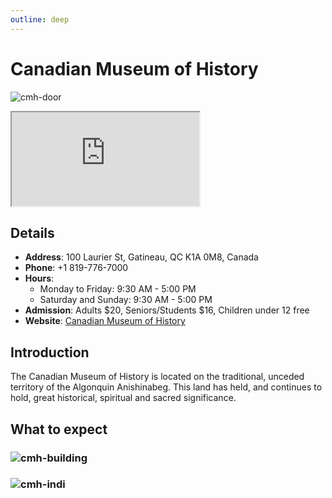 ```yaml
---
outline: deep
---
```


# Canadian Museum of History

![cmh-door](/medias/cmh-door.png)

<iframe src="https://www.google.com/maps/embed?pb=!1m18!1m12!1m3!1d5599.934841266729!2d-75.70920056898753!3d45.430158078974436!2m3!1f0!2f0!3f0!3m2!1i1024!2i768!4f13.1!3m3!1m2!1s0x4cce04f12010ed2f%3A0xaa68c9d48979fcc4!2sCanadian%20Museum%20of%20History!5e0!3m2!1szh-TW!2sca!4v1754062038261!5m2!1szh-TW!2sca" allowfullscreen="" loading="lazy" referrerpolicy="no-referrer-when-downgrade"></iframe>

## Details

- **Address**: 100 Laurier St, Gatineau, QC K1A 0M8, Canada
- **Phone**: +1 819-776-7000
- **Hours**:
  - Monday to Friday: 9:30 AM - 5:00 PM
  - Saturday and Sunday: 9:30 AM - 5:00 PM
- **Admission**: Adults $20, Seniors/Students $16, Children under 12 free
- **Website**: [Canadian Museum of History](https://www.historymuseum.ca/)

## Introduction

The Canadian Museum of History is located on the traditional, unceded territory of the Algonquin Anishinabeg. This land has held, and continues to hold, great historical, spiritual and sacred significance.

## What to expect
### ![cmh-building](/medias/cmh-building.png)
### ![cmh-indi](/medias/cmh-indi.png)


<script setup>
import '/.vitepress/main.scss'
</script>